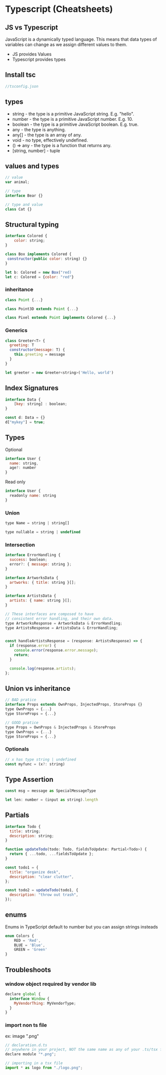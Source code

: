 # Typescript (Cheatsheets)

## JS vs Typescript

JavaScript is a dynamically typed language. This means that data types of variables can change as we assign different values to them.

* JS provides Values
* Typescript provides types


## Install tsc


```javascript
//tsconfig.json

```


## types


* string - the type is a primitive JavaScript string. E.g. "hello".
* number - the type is a primitive JavaScript number. E.g. 10.
* boolean - the type is a primitive JavaScript boolean. E.g. true.
* any - the type is anything.
* any[] - the type is an array of any.
* void - no type, effectively undefined.
* () => any - the type is a function that returns any.
* [string, number] - tuple


## values and types

```javascript
// value
var animal;

// type 
interface Bear {}

// type and value
class Cat {} 
```


## Structural typing

```javascript
interface Colored {
    color: string;
}

class Box implements Colored {
 constructor(public color: string) {}
}

let b: Colored = new Box("red)
let c: Colored = {color: "red"}
```


### inheritance

```javascript
class Point {...}

class Point3D extends Point {...}

class Pixel extends Point implements Colored {...}

```

### Generics

```javascript
class Greeter<T> {
  greeting: T
  constructor(message: T) {
    this.greeting = message
  }
}

let greeter = new Greeter<string>('Hello, world')

```


## Index Signatures

```javascript
interface Data {
    [key: string] : boolean;
}

const d: Data = {}
d["mykey"] = true;
```

## Types

Optional

```javascript
interface User {
  name: string,
  age?: number
}
```

Read only

```javascript
interface User {
  readonly name: string
}

```


### Union

```javascript
type Name = string | string[]

type nullable = string | undefined

```

### Intersection


```javascript
interface ErrorHandling {
  success: boolean;
  error?: { message: string };
}

interface ArtworksData {
  artworks: { title: string }[];
}

interface ArtistsData {
  artists: { name: string }[];
}

// These interfaces are composed to have
// consistent error handling, and their own data.
type ArtworksResponse = ArtworksData & ErrorHandling;
type ArtistsResponse = ArtistsData & ErrorHandling;


const handleArtistsResponse = (response: ArtistsResponse) => {
  if (response.error) {
    console.error(response.error.message);
    return;
  }

  console.log(response.artists);
};
```

## Union vs inheritance

```javascript
// BAD pratice
interface Props extends OwnProps, InjectedProps, StoreProps {}
type OwnProps = {...}
type StoreProps = {...}

// GOOD pratice
type Props = OwnProps & InjectedProps & StoreProps
type OwnProps = {...}
type StoreProps = {...}
```



### Optionals

```javascript
// x has type string | undefined
const myfunc = (x?: string)
```


## Type Assertion

```javascript
const msg = message as SpecialMessageType
```

```javascript
let len: number = (input as string).length

```

## Partials 

```javascript
interface Todo {
  title: string;
  description: string;
}

function updateTodo(todo: Todo, fieldsToUpdate: Partial<Todo>) {
  return { ...todo, ...fieldsToUpdate };
}

const todo1 = {
  title: "organize desk",
  description: "clear clutter",
};

const todo2 = updateTodo(todo1, {
  description: "throw out trash",
});

```

## enums

Enums in TypeScript default to number but you can assign strings insteads

```javascript
enum Colors {
    RED = 'Red',
    BLUE = 'Blue',
    GREEN = 'Green'
}
```

## Troubleshoots

### window object required by vendor lib

```javascript
declare global {
  interface Window {
    MyVendorThing: MyVendorType;
  }
}
```

### import non ts file

ex: image ".png"

```javascript
// declaration.d.ts
// anywhere in your project, NOT the same name as any of your .ts/tsx files
declare module "*.png";
```

```javascript
// importing in a tsx file
import * as logo from "./logo.png";
```
